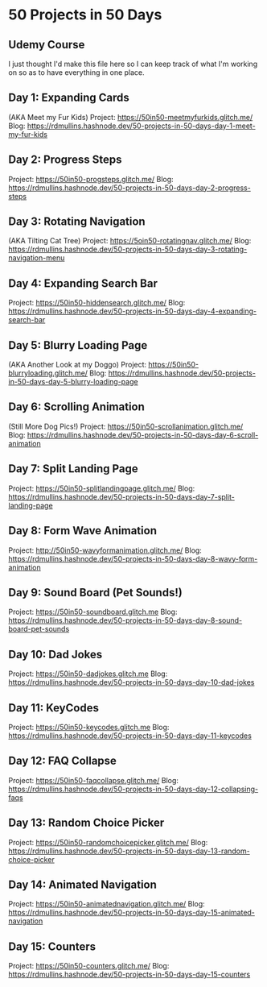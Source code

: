 # 50 Projects in 50 Days
## Udemy Course

I just thought I'd make this file here so I can keep track of what I'm working on so as to have everything in one place.

## Day 1: Expanding Cards
(AKA Meet my Fur Kids)
Project: https://50in50-meetmyfurkids.glitch.me/
Blog: https://rdmullins.hashnode.dev/50-projects-in-50-days-day-1-meet-my-fur-kids

## Day 2: Progress Steps
Project: https://50in50-progsteps.glitch.me/
Blog: https://rdmullins.hashnode.dev/50-projects-in-50-days-day-2-progress-steps

## Day 3: Rotating Navigation
(AKA Tilting Cat Tree)
Project: https://5oin50-rotatingnav.glitch.me/
Blog: https://rdmullins.hashnode.dev/50-projects-in-50-days-day-3-rotating-navigation-menu

## Day 4: Expanding Search Bar
Project: https://50in50-hiddensearch.glitch.me/
Blog: https://rdmullins.hashnode.dev/50-projects-in-50-days-day-4-expanding-search-bar

## Day 5: Blurry Loading Page
(AKA Another Look at my Doggo)
Project: https://50in50-blurryloading.glitch.me/
Blog: https://rdmullins.hashnode.dev/50-projects-in-50-days-day-5-blurry-loading-page

## Day 6: Scrolling Animation
(Still More Dog Pics!)
Project: https://50in50-scrollanimation.glitch.me/
Blog: https://rdmullins.hashnode.dev/50-projects-in-50-days-day-6-scroll-animation

## Day 7: Split Landing Page
Project: https://50in50-splitlandingpage.glitch.me/
Blog: https://rdmullins.hashnode.dev/50-projects-in-50-days-day-7-split-landing-page

## Day 8: Form Wave Animation
Project: http://50in50-wavyformanimation.glitch.me/
Blog: https://rdmullins.hashnode.dev/50-projects-in-50-days-day-8-wavy-form-animation

## Day 9: Sound Board (Pet Sounds!)
Project: https://50in50-soundboard.glitch.me
Blog: https://rdmullins.hashnode.dev/50-projects-in-50-days-day-8-sound-board-pet-sounds

## Day 10: Dad Jokes
Project: https://50in50-dadjokes.glitch.me
Blog: https://rdmullins.hashnode.dev/50-projects-in-50-days-day-10-dad-jokes

## Day 11: KeyCodes
Project: https://50in50-keycodes.glitch.me
Blog: https://rdmullins.hashnode.dev/50-projects-in-50-days-day-11-keycodes

## Day 12: FAQ Collapse
Project: https://50in50-faqcollapse.glitch.me/
Blog: https://rdmullins.hashnode.dev/50-projects-in-50-days-day-12-collapsing-faqs

## Day 13: Random Choice Picker
Project: https://50in50-randomchoicepicker.glitch.me/
Blog: https://rdmullins.hashnode.dev/50-projects-in-50-days-day-13-random-choice-picker

## Day 14: Animated Navigation
Project: https://50in50-animatednavigation.glitch.me/
Blog: https://rdmullins.hashnode.dev/50-projects-in-50-days-day-15-animated-navigation

## Day 15: Counters
Project: https://50in50-counters.glitch.me/
Blog: https://rdmullins.hashnode.dev/50-projects-in-50-days-day-15-counters

